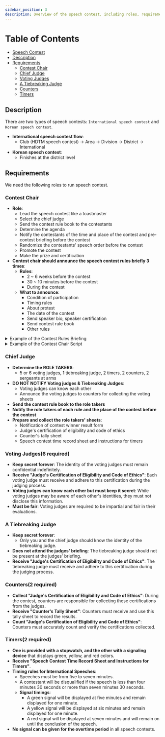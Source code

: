 ```yaml
---
sidebar_position: 3
description: Overview of the speech contest, including roles, requirements, and rules.
---
```


# Table of Contents

- [Speech Contest](#speech-contest)
- [Description](#description)
- [Requirements](#requirements)
    - [Contest Chair](#contest-chair)
    - [Chief Judge](#chief-judge)
    - [Voting Judges](#voting-judges6-required)
    - [A Tiebreaking Judge](#a-tiebreaking-judge)
    - [Counters](#counters2-required)
    - [Timers](#timers2-required)
  
## Description

There are two types of speech contests: `International speech contest` and `Korean speech contest`.

- **International speech contest flow**:
    - Club (HDTM speech contest) → Area → Division → District → International
- **Korean speech contest**:
    - Finishes at the district level

## Requirements

We need the following roles to run speech contest.

### Contest Chair

- **Role**:
    - Lead the speech contest like a toastmaster
    - Select the chief judge
    - Send the contest rule book to the contestants
    - Determine the agenda
    - Notify the contestants of the time and place of the contest and pre-contest briefing before the contest
    - Randomize the contestants' speech order before the contest
    - Promote the contest
    - Make the prize and certification
- **Contest chair should announce the speech contest rules briefly 3 times**:
    - **Rules**:
        - 2 ~ 6 weeks before the contest
        - 30 ~ 10 minutes before the contest
        - During the contest
    - **What to announce**:
        - Condition of participation
        - Timing rules
        - About protest
        - The date of the contest
        - Send speaker bio, speaker certification
        - Send contest rule book
        - Other rules

<details>
<summary>Example of the Contest Rules Briefing</summary>
1. To be eligible to compete in the International Speech Contest, contestants must be a paid member of a club in the
   area, division, and district in which they are competing. In addition, contestants must have completed six speech
   projects in the Competent Communication manual or in Levels 1 and 2 of any path in the Toastmasters Pathways learning
   experience. If a contestant does not meet both criteria, they must be disqualified.
2. Each contestant must be physically present to compete. Recorded audio, video, or other remote technology is not
   allowed.
3. If a contestant is absent from the briefing, an alternate person is permitted to attend the briefing in place of the
   primary contestant. If the primary contestant is not present at the contest on time, they are disqualified.
4. The International Speeches must be from five to seven minutes. A contestant will be disqualified if the speech is
   less than four minutes 30 seconds or more than seven minutes 30 seconds.

- A green signal will be displayed at five minutes and remain displayed for one minute.
- A yellow signal will be displayed at six minutes and remain displayed for one minute.
- A red signal will be displayed at seven minutes and will remain on until the conclusion of the speech.
- In all speech contests, no signal can be given for the overtime period. However, in the event of technical failure of
  the signal or timing equipment, a speaker is allowed 30 seconds extra overtime before being disqualified. Prior to
  announcing results, the contest chair must announce if time disqualifications occurred, but not name the contestant(s)
  involved.

5. Contestants who plan to use props (including any sort of electronic devices) must notify the contest chair prior to
   the contest. All props must be set up during the minute of silence prior to the contestant’s speech, including the
   microphone.
6. Protests are limited to eligibility and originality and must only be lodged by voting judges and contestants. Any
   protest must be submitted to the chief judge and/or contest chair prior to the announcement of the winner and
   alternate(s). The chief judge, contest chair, voting judges, and contestants must not consider protests from audience
   members. The contest chair can disqualify a contestant on the basis of eligibility.
7. A third-place, a second-place, and a first-place winner will be announced (if there are more than 3 contestants). The
   first-place winner is allowed to compete in the Area Speech Contest.
8. Please submit the 1183-Speaker Certification Eligibility Originality & 1189 Contestant Bio Info. I’ll send you these
   via email.

</details>

<details>
<summary>Example of the Contest Chair Script</summary>

Hello, Toastmasters. My name is `name`, the HDTM contest chair. I’ll lead the Club Speech Contest today. Briefly, first
the International Speech Contest, and Korean Speech Contest. There are O Korean Contestants and O International Speech
Contestants.

Now, I’ll introduce the Speech Contest Rules briefly.

1. Please make sure your cell phone is on silent. It helps prevent unexpected situations.
2. Only a single-camera setup is permitted. So, except for the designated person, no one is allowed to do it.
3. Recording, such as by adding text, graphics, images, or anything that doesn’t meet the requirements above, is not
   allowed in the Area Contest.
4. About protests, any judge and contestant can make a protest about eligibility and originality. Any protest must be
   submitted to the chief judge and/or contest chair prior to the announcement of the winner.
5. Judges. Our chief judge Chelsea leads the role takers. Thank you so much. There are voting judges, but they must keep
   their identities secret forever.
6. Timing Rules. It will be managed by our timers `name` & `name`. They will show the timer’s card. A contestant must
   make a speech from 5 to 7 minutes. They will be disqualified if their speech is shorter than 4:30 and longer than
   7:30. Do not make signals for the overtime period. It is not allowed. If a time disqualification occurs, the contest
   chair (me) must announce it prior to announcing results, but not name the contestant(s) involved. Before the
   speech, please check where they are.
7. Counters, `name1` & `name2`. They will collect all the voting sheets. After the Contest, I’ll give time to get the
   voting sheets. Thank all role takers.
8. Before the contest, we decided the speech orders randomly. I’ll announce the International Speech Order is ~. the
   Korean Speech order is ~. Before starting the Speech Contest, Chief Judge, can we start? From now on, we will do the
   International Speech Contest. To be eligible, contestants must 1) be paid members 2) have completed six speech
   projects in the Competent Communication manual or in Levels 1 and 2 of any path. We already checked these. Our first
   speaker `name`, Title, Title, `name`. Thank you, `name`. Please give a one-minute silence for judging. Timer, if the
   minute is over, let us know it. Our second speaker `name`, Title, Title, `name` (DO NOT USE next, last, and so on).

</details> 

### Chief Judge

- **Determine the ROLE TAKERS**:
    - 5 or 6 voting judges, 1 tiebreaking judge, 2 timers, 2 counters, 2 sergeants at arms
- **DO NOT NOTIFY Voting judges & Tiebreaking Judges**:
    - Voting judges can know each other
    - Announce the voting judges to counters for collecting the voting sheets
- **Send the contest rule book to the role takers**
- **Notify the role takers of each rule and the place of the contest before the contest**
- **Prepare and collect the role takers' sheets**:
    - Notification of contest winner result form
    - Judge's certification of eligibility and code of ethics
    - Counter's tally sheet
    - Speech contest time record sheet and instructions for timers

### Voting Judges(6 required)

- **Keep secret forever**: The identity of the voting judges must remain confidential indefinitely.
- **Receive "Judge's Certification of Eligibility and Code of Ethics"**: Each voting judge must receive and adhere to
  this certification during the judging process.
- **Voting judges can know each other but must keep it secret**: While voting judges may be aware of each other's
  identities, they must not disclose this information.
- **Must be fair**: Voting judges are required to be impartial and fair in their evaluations.

### A Tiebreaking Judge

- **Keep secret forever**:
    - Only you and the chief judge should know the identity of the tiebreaking judge.
- **Does not attend the judges' briefing**: The tiebreaking judge should not be present at the judges' briefing.
- **Receive "Judge's Certification of Eligibility and Code of Ethics"**: The tiebreaking judge must receive and adhere
  to this certification during the judging process.

### Counters(2 required)

- **Collect "Judge's Certification of Eligibility and Code of Ethics"**: During the contest, counters are responsible
  for collecting these certifications from the judges.
- **Receive "Counter's Tally Sheet"**: Counters must receive and use this tally sheet to record the results.
- **Count "Judge's Certification of Eligibility and Code of Ethics"**: Counters must accurately count and verify the
  certifications collected.

### Timers(2 required)

- **One is provided with a stopwatch, and the other with a signaling device** that displays green, yellow, and red
  colors.
- **Receive "Speech Contest Time Record Sheet and Instructions for Timers"**.
- **Timing rules for International Speeches**:
    - Speeches must be from five to seven minutes.
    - A contestant will be disqualified if the speech is less than four minutes 30 seconds or more than seven minutes 30
      seconds.
    - **Signal timings**:
        - A green signal will be displayed at five minutes and remain displayed for one minute.
        - A yellow signal will be displayed at six minutes and remain displayed for one minute.
        - A red signal will be displayed at seven minutes and will remain on until the conclusion of the speech.
- **No signal can be given for the overtime period** in all speech contests.
